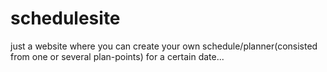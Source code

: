 # schedulesite
just a website where you can create your own schedule/planner(consisted from one or several plan-points) for a certain date...

